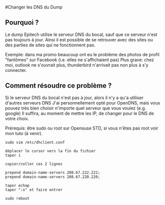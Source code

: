 #Changer les DNS du Dump

## Pourquoi ?

Le dump Epitech utilise le serveur DNS du bocal, sauf que ce serveur n'est pas toujours à jour.
Ainsi il est possible de se retrouver avec des sites ou des parties de sites qui ne fonctionnent pas.

Exemple: dans ma promo beaucoup ont eu le problème des photos de profil "fantômes" sur Facebook (i.e. elles ne s'affichaient pas)
Plus grave: chez moi, outlook ne s'ouvrait plus, thunderbird n'arrivait pas non plus à s'y connecter.

## Comment résoudre ce problème ?

Si le serveur DNS du bocal n'est pas à jour, alors il n'y a qu'a utiliser d'autres serveurs DNS
J'ai personnellement opté pour OpenDNS, mais vous pouvez très bien choisir n'importe quel serveur que vous voulez (e.g. google)
Il suffira, au moment de mettre les IP, de changer pour le DNS de votre choix.

Prérequis: être sudo ou root sur Opensuse STD, si vous n'êtes pas root voir mon tuto (à venir).

```shell
sudo vim /etc/dhclient.conf
```

```
déplacer le cursor vers la fin du fichier
taper i

copier/coller ces 2 lignes

prepend domain-name-servers 208.67.222.222;
prepend domain-name-servers 208.67.220.220;

taper echap
taper ":x" et faire entrer
```

```shell
sudo reboot
```

